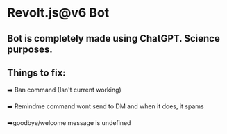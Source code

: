 # Revolt.js@v6 Bot
## Bot is completely made using ChatGPT. Science purposes.


## Things to fix:
➡️ Ban command (Isn't current working)

➡️ Remindme command wont send to DM and when it does, it spams

➡️goodbye/welcome message is undefined
